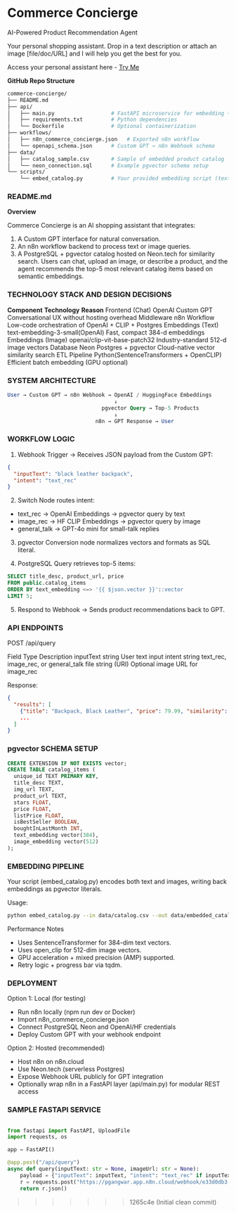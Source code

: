 # Commerce Concierge
AI-Powered Product Recommendation Agent

Your personal shopping assistant. Drop in a text description or attach an image [file/doc/URL] and I will help you get the best for you.

Access your personal assistant here - [Try Me](https://chatgpt.com/g/g-68f14f0b1160819196231b901064226e-commerce-concierge)


**GitHub Repo Structure**
``` bash
commerce-concierge/
├── README.md
├── api/
│   ├── main.py                  # FastAPI microservice for embedding + query
│   ├── requirements.txt         # Python dependencies
│   └── Dockerfile               # Optional containerization
├── workflows/
│   ├── n8n_commerce_concierge.json   # Exported n8n workflow
│   └── openapi_schema.json      # Custom GPT → n8n Webhook schema
├── data/
│   ├── catalog_sample.csv       # Sample of embedded product catalog
│   └── neon_connection.sql      # Example pgvector schema setup
└── scripts/
    └── embed_catalog.py         # Your provided embedding script (text + image)
```

### README.md
**Overview**

Commerce Concierge is an AI shopping assistant that integrates:
1. A Custom GPT interface for natural conversation.
2. An n8n workflow backend to process text or image queries.
3. A PostgreSQL + pgvector catalog hosted on Neon.tech for similarity search.
Users can chat, upload an image, or describe a product, and the agent recommends the top-5 most relevant catalog items based on semantic embeddings.


### TECHNOLOGY STACK AND DESIGN DECISIONS
**Component**	            **Technology**	                **Reason**
Frontend (Chat)	            OpenAI Custom GPT	            Conversational UX without hosting overhead
Middleware	                n8n Workflow	                Low-code orchestration of OpenAI + CLIP + Postgres
Embeddings (Text)	        text-embedding-3-small(OpenAI)	Fast, compact 384-d embeddings
Embeddings (Image)	        openai/clip-vit-base-patch32	Industry-standard 512-d image vectors
Database	                Neon Postgres + pgvector	    Cloud-native vector similarity search
ETL Pipeline	            Python(SentenceTransformers + OpenCLIP)	Efficient batch embedding (GPU optional)



### SYSTEM ARCHITECTURE
``` sql
User → Custom GPT → n8n Webhook → OpenAI / HuggingFace Embeddings
                                  ↓
                              pgvector Query → Top-5 Products
                                  ↓
                            n8n → GPT Response → User
```


### WORKFLOW LOGIC

1. Webhook Trigger → Receives JSON payload from the Custom GPT:
``` json
{
  "inputText": "black leather backpack",
  "intent": "text_rec"
}
```

2. Switch Node routes intent:
- text_rec → OpenAI Embeddings → pgvector query by text
- image_rec → HF CLIP Embeddings → pgvector query by image
- general_talk → GPT-4o mini for small-talk replies

3. pgvector Conversion node normalizes vectors and formats as SQL literal.

4. PostgreSQL Query retrieves top-5 items:
``` sql
SELECT title_desc, product_url, price
FROM public.catalog_items
ORDER BY text_embedding <=> '{{ $json.vector }}'::vector
LIMIT 5;
```

5. Respond to Webhook → Sends product recommendations back to GPT.




### API ENDPOINTS

POST /api/query

Field	        Type	        Description
inputText	    string	        User text input
intent	        string	        text_rec, image_rec, or general_talk
file	        string (URI)	Optional image URL for image_rec


Response:
``` json
{
  "results": [
    {"title": "Backpack, Black Leather", "price": 79.99, "similarity": 0.92},
    ...
  ]
}
```

### pgvector SCHEMA SETUP

``` sql
CREATE EXTENSION IF NOT EXISTS vector;
CREATE TABLE catalog_items (
  unique_id TEXT PRIMARY KEY,
  title_desc TEXT,
  img_url TEXT,
  product_url TEXT,
  stars FLOAT,
  price FLOAT,
  listPrice FLOAT,
  isBestSeller BOOLEAN,
  boughtInLastMonth INT,
  text_embedding vector(384),
  image_embedding vector(512)
);
```


### EMBEDDING PIPELINE
Your script (embed_catalog.py) encodes both text and images, writing back embeddings as pgvector literals.

Usage:
``` bash
python embed_catalog.py --in data/catalog.csv --out data/embedded_catalog.csv
```

Performance Notes
- Uses SentenceTransformer for 384-dim text vectors.
- Uses open_clip for 512-dim image vectors.
- GPU acceleration + mixed precision (AMP) supported.
- Retry logic + progress bar via tqdm.


### DEPLOYMENT
Option 1: Local (for testing)
- Run n8n locally (npm run dev or Docker)
- Import n8n_commerce_concierge.json
- Connect PostgreSQL Neon and OpenAI/HF credentials
- Deploy Custom GPT with your webhook endpoint

Option 2: Hosted (recommended)
- Host n8n on n8n.cloud
- Use Neon.tech (serverless Postgres)
- Expose Webhook URL publicly for GPT integration
- Optionally wrap n8n in a FastAPI layer (api/main.py) for modular REST access


### SAMPLE FASTAPI SERVICE

```python

from fastapi import FastAPI, UploadFile
import requests, os

app = FastAPI()

@app.post("/api/query")
async def query(inputText: str = None, imageUrl: str = None):
    payload = {"inputText": inputText, "intent": "text_rec" if inputText else "image_rec", "file": imageUrl}
    r = requests.post("https://pgangwar.app.n8n.cloud/webhook/e33d0db3-e6a3-4da4-b04b-064ffe596724", json=payload)
    return r.json()
```
>>>>>>> 1265c4e (Initial clean commit)
